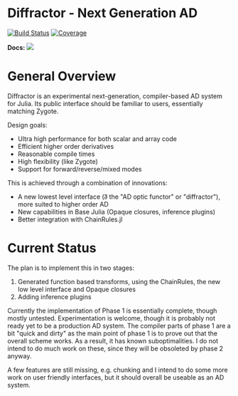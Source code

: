 # Diffractor - Next Generation AD

[![Build Status](https://github.com/JuliaDiff/Diffractor.jl/workflows/CI/badge.svg)](https://github.com/JuliaDiff/Diffractor.jl/actions?query=workflow:CI)
[![Coverage](https://codecov.io/gh/JuliaDiff/Diffractor.jl/branch/main/graph/badge.svg)](https://codecov.io/gh/JuliaDiff/Diffractor.jl)

**Docs:**
[![](https://img.shields.io/badge/docs-master-blue.svg)](https://juliadiff.org/Diffractor.jl/dev)

# General Overview

Diffractor is an experimental next-generation, compiler-based AD system for Julia.
Its public interface should be familiar to users, essentially matching Zygote.

Design goals:
- Ultra high performance for both scalar and array code
- Efficient higher order derivatives
- Reasonable compile times
- High flexibility (like Zygote)
- Support for forward/reverse/mixed modes

This is achieved through a combination of innovations:
- A new lowest level interface (∂⃖ the "AD optic functor" or "diffractor"), more suited to higher order AD
- New capabilities in Base Julia (Opaque closures, inference plugins)
- Better integration with ChainRules.jl

# Current Status

The plan is to implement this in two stages:
1. Generated function based transforms, using the ChainRules, the new low level interface and Opaque closures
2. Adding inference plugins

Currently the implementation of Phase 1 is essentially complete, though mostly untested.
Experimentation is welcome, though it is probably not ready yet to be a production
AD system. The compiler parts of phase 1 are a bit "quick and dirty" as the main
point of phase 1 is to prove out that the overall scheme works. As a result, it
has known suboptimalities. I do not intend to do much work on these, since they
will be obsoleted by phase 2 anyway.

A few features are still missing, e.g. chunking and I intend to do some more work
on user friendly interfaces, but it should overall be useable as an AD system.

